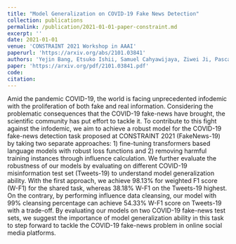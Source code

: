 ```yaml
---
title: "Model Generalization on COVID-19 Fake News Detection"
collection: publications
permalink: /publication/2021-01-01-paper-constraint.md
excerpt: ''
date: 2021-01-01
venue: 'CONSTRAINT 2021 Workshop in AAAI'
paperurl: 'https://arxiv.org/abs/2101.03841'
authors: 'Yejin Bang, Etsuko Ishii, Samuel Cahyawijaya, Ziwei Ji, Pascale Fung'
paper: 'https://arxiv.org/pdf/2101.03841.pdf'
code: 
citation: 
---
```

Amid the pandemic COVID-19, the world is facing unprecedented infodemic with the proliferation of both fake and real information. Considering the problematic consequences that the COVID-19 fake-news have brought, the scientific community has put effort to tackle it. To contribute to this fight against the infodemic, we aim to achieve a robust model for the COVID-19 fake-news detection task proposed at CONSTRAINT 2021 (FakeNews-19) by taking two separate approaches: 1) fine-tuning transformers based language models with robust loss functions and 2) removing harmful training instances through influence calculation. We further evaluate the robustness of our models by evaluating on different COVID-19 misinformation test set (Tweets-19) to understand model generalization ability. With the first approach, we achieve 98.13% for weighted F1 score (W-F1) for the shared task, whereas 38.18% W-F1 on the Tweets-19 highest. On the contrary, by performing influence data cleansing, our model with 99% cleansing percentage can achieve 54.33% W-F1 score on Tweets-19 with a trade-off. By evaluating our models on two COVID-19 fake-news test sets, we suggest the importance of model generalization ability in this task to step forward to tackle the COVID-19 fake-news problem in online social media platforms.